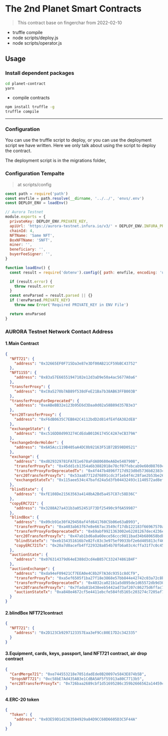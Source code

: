 # The 2nd Planet Smart Contracts

> This contract base on fingerchar from 2022-02-10

- truffle compile
- node scripts/deploy.js
- node scripts/operator.js


## Usage

### Install dependent packages


```bash
cd planet-contract
yarn
```

- compile contracts

```bash
npm install truffle -g  
truffle compile 
```

----
### Configuration

You can use the truffle script to deploy, or you can use the deployment script we have written. Here we only talk about using the script to deploy the contract.

The deployment script is in the migrations folder,

### Configuration Tempalte

> at scripts/config

```js
const path = require('path')
const envfile = path.resolve(__dirname, '../../', 'envs/.env')
const DEPLOY_ENV = loadEnv()

// Aurora Testnet
module.exports = {
  privateKey: DEPLOY_ENV.PRIVATE_KEY,
  apiUrl: 'https://aurora-testnet.infura.io/v3/' + DEPLOY_ENV.INFURA_PROJECT_KEY,
  chainId: 4,
  NFTName: 'Same NFT',
  BoxNFTName: 'SNFT',
  miner: '',
  beneficiary: '',
  buyerFeeSigner: '',
}

function loadEnv() {
  const result = require('dotenv').config({ path: envfile, encoding: 'utf8' })

  if (result.error) {
    throw result.error
  }
  const envParsed = result.parsed || {}
  if (!envParsed.PRIVATE_KEY)
    throw new Error('Required PRIVATE_KEY in ENV File')

  return envParsed
}

```
### AURORA Testnet Network Contact Address

####  1.Main Contract

```json
{
  "NFT721": {
    "address": "0x32665EF0F715Da3e87e3Df00AB21CF59bBC43752"
  },
  "NFT1155": {
    "address": "0x83a57E66551947102e12d3aD9e50a4ac5677A0a6"
  },
  "transferProxy": {
    "address": "0xC0a5270b7AB89f538dFeE21Ba7b38AB63FFB003B"
  },
  "transferProxyForDeprecated": {
    "address": "0xeABeBB32e123b95E6d3Daa0d02a58B89d357B3e3"
  },
  "erc20TransferProxy": {
    "address": "0xF6dB0635C7EB842C4112bdD2d814fE4fdA382dE8"
  },
  "exchangeState": {
    "address": "0xc516DD8d993274CdEdaB01D61745C42A7eCB379A"
  },
  "exchangeOrderHolder": {
    "address": "0x6A5Acc119B405aA4DC0b92163F51B72B598D0521"
  },
  "exchange": {
    "address": "0xd829329781FA7E1e678aFdA80680eA6De5487908",
    "transferProxyTx": "0x45dd1cb1354a6b3882018e78cf07febcab9e60d08769c68a380a7c89e2006fe3",
    "transferProxyForDeprecatedTx": "0x4f447b4896f717d923d0d5736b82383c1c79d434c389a7bff93763aef40d3ec2",
    "erc20TransferProxyTx": "0x53aa87712d76891cdc3f1eb4f4c28fae2b53be266d7f754144ff5caca4cb02c8",
    "exchangeStateTx": "0x115aee534c47bafd24a5d3fb04432493c1140572ad8ef870d154eabd03a7c2d1"
  },
  "blindState": {
    "address": "0xfE108De21563563a4148bA2Bd5a457C87c58D36C"
  },
  "copyERC721": {
    "address": "0x3288A27a431b3a052451F73Df25490c9f6A59987"
  },
  "blindBox": {
    "address": "0x09cb91e30fA29450af4fd641760C5b06e63aB993",
    "transferProxyTx": "0xa403ab63f67e8e667ac3549cf17db122183f66967570a2b398794dd1c57fd90e",
    "transferProxyForDeprecatedTx": "0x69abf9921363002e62201267dec4236e1e55601e56a77c3b6f0bea7a6c84e7f5",
    "erc20TransferProxyTx": "0x47ab1bd6a8a60ece56ccc9811bad34b680658bdb5fa46ed06a3ee192b1ddfd76",
    "blindStateTx": "0xeb154351616b7e82fc83c3e975ef9933bf2e6d405813cf468b5839d59032dda7",
    "copyERC721Tx": "0x20a7d0acefb4ff229328a854b78fb6a03c4cffa31f7c0c4580a3c69d5a52c852"
  },
  "auctionState": {
    "address": "0x076314379d64eE388d3cd4eB857C332474861B4F"
  },
  "auctionExchange": {
    "address": "0xda94eF09421Cf7EEA0e4C8b2F7A3dc9351c8dCf9",
    "transferProxyTx": "0xa5ef6505f1ba27f18e3868e57bb844e42742c03a72c8bae41345a658c9fcf70f",
    "transferProxyForDeprecatedTx": "0x4032ca021b1a5d895de1d65572db9d30c733a0cba090cca46911a162efab0c49",
    "erc20TransferProxyTx": "0x7fada81b438eeb5442ad73af207c86275d6ffac76530e594898153047421656e",
    "auctionStateTx": "0xa848e4672cf5e4411ebcfe584fd5165c203274c7205af75fe05740063b60f1e7"
  }
}
```
#### 2.blindBox NFT721contract
```json
{
  "NFT721": {
    "address": "0x2D123Cb9297123357Eaa3eF9Cc80E17D2c342335"
  }
}
```
####  3.Equipment, cards, keys, passport, land NFT721 contract, air drop contract
```json
{
  "CardMerge721": "0xe744553218e7051dadEde0B20097e5843E874b5B",
  "DropsNFT721": "0xc58bE7Ad435AB3e1CdBA5AF5f55913a80C7713b5",
  "erc20TransferProxyTx": "0x726baa2689cbf1d51695286c359b2666562a14459c96b4c53007c940b2cd64f4"
}
```
####  4.ERC-20 token
```json
{
  "Token": {
    "address": "0x03E59D1d2363504929a84D9CC60D6605D3C5F44A"
  }
}
```

